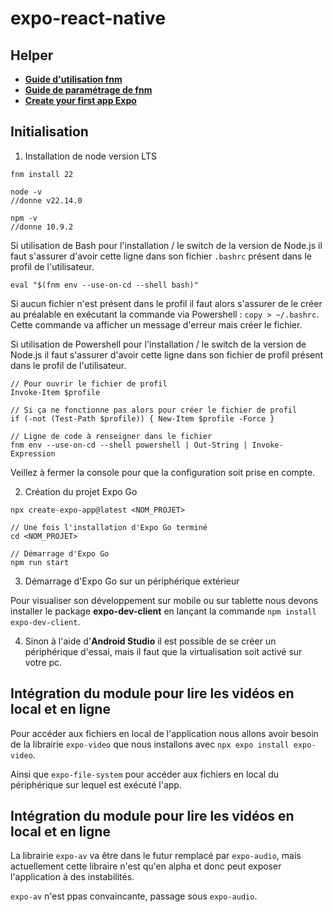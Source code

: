# expo-react-native

## Helper

* [**Guide d'utilisation fnm**](https://www.freecodecamp.org/news/fnm-fast-node-manager/)
* [**Guide de paramétrage de fnm**](https://github.com/Schniz/fnm#shell-setup)
* [**Create your first app Expo**](https://docs.expo.dev/tutorial/create-your-first-app/)

## Initialisation

1. Installation de node version LTS
```
fnm install 22

node -v
//donne v22.14.0

npm -v
//donne 10.9.2
```

Si utilisation de Bash pour l'installation / le switch de la version de Node.js il faut s'assurer d'avoir cette
ligne dans son fichier `.bashrc` présent dans le profil de l'utilisateur.
```
eval "$(fnm env --use-on-cd --shell bash)"
```

Si aucun fichier n'est présent dans le profil il faut alors s'assurer de le créer au préalable en exécutant la commande via
Powershell : `copy > ~/.bashrc`.
Cette commande va afficher un message d'erreur mais créer le fichier.

Si utilisation de Powershell pour l'installation / le switch de la version de Node.js il faut s'assurer d'avoir cette
ligne dans son fichier de profil présent dans le profil de l'utilisateur.

```
// Pour ouvrir le fichier de profil
Invoke-Item $profile

// Si ça ne fonctionne pas alors pour créer le fichier de profil
if (-not (Test-Path $profile)) { New-Item $profile -Force }

// Ligne de code à renseigner dans le fichier
fnm env --use-on-cd --shell powershell | Out-String | Invoke-Expression
```

Veillez à fermer la console pour que la configuration soit prise en compte.

2. Création du projet Expo Go

```
npx create-expo-app@latest <NOM_PROJET>

// Une fois l'installation d'Expo Go terminé
cd <NOM_PROJET>

// Démarrage d'Expo Go
npm run start
```

3. Démarrage d'Expo Go sur un périphérique extérieur

Pour visualiser son développement sur mobile ou sur tablette nous devons installer le package **expo-dev-client** en lançant
la commande `npm install expo-dev-client`.

4. Sinon à l'aide d'**Android Studio** il est possible de se créer un périphérique d'essai, mais il faut que la
virtualisation soit activé sur votre pc.

## Intégration du module pour lire les vidéos en local et en ligne

Pour accéder aux fichiers en local de l'application nous allons avoir besoin de la librairie `expo-video` que nous installons
avec `npx expo install expo-video`.

Ainsi que `expo-file-system` pour accéder aux fichiers en local du périphérique sur lequel est exécuté l'app.


## Intégration du module pour lire les vidéos en local et en ligne

La librairie `expo-av` va être dans le futur remplacé par `expo-audio`, mais actuellement cette libraire n'est qu'en
alpha et donc peut exposer l'application à des instabilités.

`expo-av` n'est ppas convaincante, passage sous `expo-audio`.
